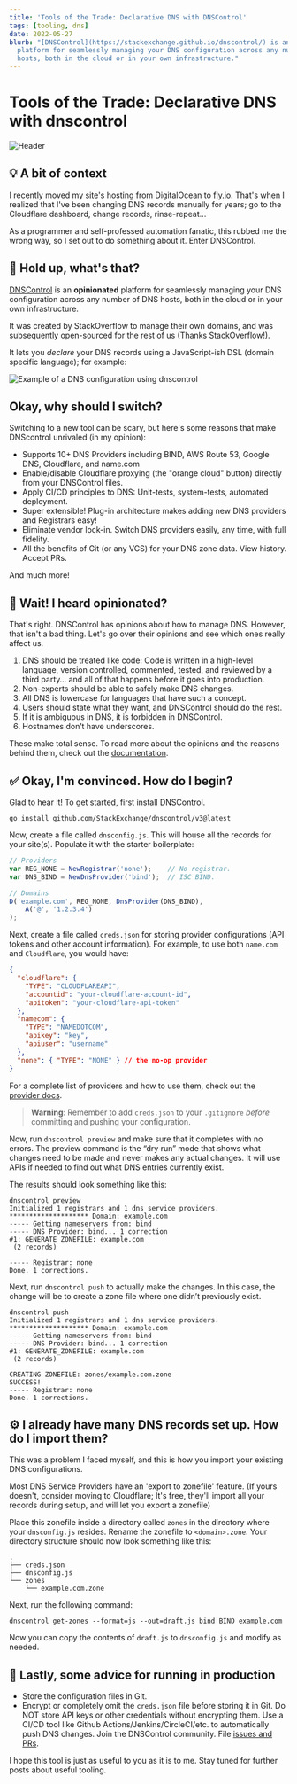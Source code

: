 ```yaml
---
title: 'Tools of the Trade: Declarative DNS with DNSControl'
tags: [tooling, dns]
date: 2022-05-27
blurb: "[DNSControl](https://stackexchange.github.io/dnscontrol/) is an **opinionated**
  platform for seamlessly managing your DNS configuration across any number of DNS
  hosts, both in the cloud or in your own infrastructure."
---
```

# Tools of the Trade: Declarative DNS with dnscontrol

![Header](https://miro.medium.com/max/1400/0*5Y5xGZXg2_i4dDAb.png)

## 💡 A bit of context

I recently moved my [site](https://sphericalk.at)'s hosting from DigitalOcean to [fly.io](https://fly.io). That's when I realized that I've been changing DNS records manually for years; go to the Cloudflare dashboard, change records, rinse-repeat...

As a programmer and self-professed automation fanatic, this rubbed me the wrong way, so I set out to do something about it. Enter DNSControl.

## 🤔 Hold up, what's that?

[DNSControl](https://stackexchange.github.io/dnscontrol/) is an **opinionated** platform for seamlessly managing your DNS configuration across any number of DNS hosts, both in the cloud or in your own infrastructure.

It was created by StackOverflow to manage their own domains, and was subsequently open-sourced for the rest of us (Thanks StackOverflow!).

It lets you _declare_ your DNS records using a JavaScript-ish DSL (domain specific language); for example:

![Example of a DNS configuration using dnscontrol](https://dev-to-uploads.s3.amazonaws.com/uploads/articles/ofqaevh7g2vd0d1xidrp.png)

## Okay, why should I switch?

Switching to a new tool can be scary, but here's some reasons that make DNScontrol unrivaled (in my opinion):

* Supports 10+ DNS Providers including BIND, AWS Route 53, Google DNS, Cloudflare, and name.com
* Enable/disable Cloudflare proxying (the "orange cloud" button) directly from your DNSControl files.
* Apply CI/CD principles to DNS: Unit-tests, system-tests, automated deployment.
* Super extensible! Plug-in architecture makes adding new DNS providers and Registrars easy!
* Eliminate vendor lock-in. Switch DNS providers easily, any time, with full fidelity.
* All the benefits of Git (or any VCS) for your DNS zone data. View history. Accept PRs.

And much more!

## 🤨 Wait! I heard opinionated?

That's right. DNSControl has opinions about how to manage DNS. However, that isn't a bad thing. Let's go over their opinions and see which ones really affect us.

1. DNS should be treated like code:
   Code is written in a high-level language, version controlled, commented, tested, and reviewed by a third party… and all of that happens before it goes into production.
2. Non-experts should be able to safely make DNS changes.
3. All DNS is lowercase for languages that have such a concept.
4. Users should state what they want, and DNSControl should do the rest.
5. If it is ambiguous in DNS, it is forbidden in DNSControl.
6. Hostnames don’t have underscores.

These make total sense. To read more about the opinions and the reasons behind them, check out the [documentation](https://stackexchange.github.io/dnscontrol/opinions).

## ✅ Okay, I'm convinced. How do I begin?

Glad to hear it! To get started, first install DNSControl.

    go install github.com/StackExchange/dnscontrol/v3@latest

Now, create a file called `dnsconfig.js`. This will house all the records for your site(s). Populate it with the starter boilerplate:

```js
// Providers
var REG_NONE = NewRegistrar('none');    // No registrar.
var DNS_BIND = NewDnsProvider('bind');  // ISC BIND.

// Domains
D('example.com', REG_NONE, DnsProvider(DNS_BIND),
    A('@', '1.2.3.4')
);
```

Next, create a file called `creds.json` for storing provider configurations (API tokens and other account information). For example, to use both `name.com` and `Cloudflare`, you would have:

```json
{
  "cloudflare": {
    "TYPE": "CLOUDFLAREAPI",
    "accountid": "your-cloudflare-account-id",
    "apitoken": "your-cloudflare-api-token"
  },
  "namecom": {
    "TYPE": "NAMEDOTCOM",
    "apikey": "key",
    "apiuser": "username"
  },
  "none": { "TYPE": "NONE" } // the no-op provider
}
```

For a complete list of providers and how to use them, check out the [provider docs](https://stackexchange.github.io/dnscontrol/provider-list).

> **Warning**: Remember to add `creds.json` to your `.gitignore` _before_ committing and pushing your configuration.

Now, run `dnscontrol preview` and make sure that it completes with no errors. The preview command is the “dry run” mode that shows what changes need to be made and never makes any actual changes. It will use APIs if needed to find out what DNS entries currently exist.

The results should look something like this:

    dnscontrol preview
    Initialized 1 registrars and 1 dns service providers.
    ******************** Domain: example.com
    ----- Getting nameservers from: bind
    ----- DNS Provider: bind... 1 correction
    #1: GENERATE_ZONEFILE: example.com
     (2 records)
    
    ----- Registrar: none
    Done. 1 corrections.

Next, run `dnscontrol push` to actually make the changes. In this case, the change will be to create a zone file where one didn’t previously exist.

    dnscontrol push
    Initialized 1 registrars and 1 dns service providers.
    ******************** Domain: example.com
    ----- Getting nameservers from: bind
    ----- DNS Provider: bind... 1 correction
    #1: GENERATE_ZONEFILE: example.com
     (2 records)
    
    CREATING ZONEFILE: zones/example.com.zone
    SUCCESS!
    ----- Registrar: none
    Done. 1 corrections.

## ⚙️ I already have many DNS records set up. How do I import them?

This was a problem I faced myself, and this is how you import your existing DNS configurations.

Most DNS Service Providers have an 'export to zonefile' feature. (If yours doesn't, consider moving to Cloudflare; It's free, they'll import all your records during setup, and will let you export a zonefile)

Place this zonefile inside a directory called `zones` in the directory where your `dnsconfig.js` resides. Rename the zonefile to `<domain>.zone`. Your directory structure should now look something like this:

    .
    ├── creds.json
    ├── dnsconfig.js
    └── zones
        └── example.com.zone

Next, run the following command:

    dnscontrol get-zones --format=js --out=draft.js bind BIND example.com

Now you can copy the contents of `draft.js` to `dnsconfig.js` and modify as needed.

## 🚀 Lastly, some advice for running in production

* Store the configuration files in Git.
* Encrypt or completely omit the `creds.json` file before storing it in Git. Do NOT store API keys or other credentials without encrypting them.
  Use a CI/CD tool like Github Actions/Jenkins/CircleCI/etc. to automatically push DNS changes.
  Join the DNSControl community. File [issues and PRs](https://github.com/StackExchange/dnscontrol).

I hope this tool is just as useful to you as it is to me. Stay tuned for further posts about useful tooling.
